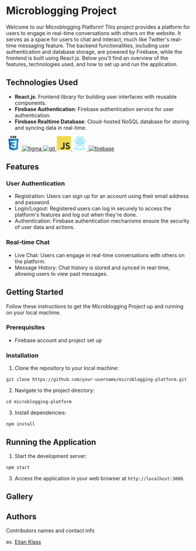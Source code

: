 # Microblogging Project

Welcome to our Microblogging Platform! This project provides a platform for users to engage in real-time conversations with others on the website. It serves as a space for users to chat and interact, much like Twitter's real-time messaging feature. The backend functionalities, including user authentication and database storage, are powered by Firebase, while the frontend is built using React.js. Below you'll find an overview of the features, technologies used, and how to set up and run the application.

## Technologies Used
- **React.js**: Frontend library for building user interfaces with reusable components.
- **Firebase Authentication**: Firebase authentication service for user authentication.
- **Firebase Realtime Database**: Cloud-hosted NoSQL database for storing and syncing data in real-time.
<p align="left"> <a href="https://www.w3schools.com/css/" target="_blank" rel="noreferrer"> <img src="https://raw.githubusercontent.com/devicons/devicon/master/icons/css3/css3-original-wordmark.svg" alt="css3" width="40" height="40"/> </a> <a href="https://www.figma.com/" target="_blank" rel="noreferrer"> <img src="https://www.vectorlogo.zone/logos/figma/figma-icon.svg" alt="figma" width="40" height="40"/> </a> <a href="https://git-scm.com/" target="_blank" rel="noreferrer"> <img src="https://www.vectorlogo.zone/logos/git-scm/git-scm-icon.svg" alt="git" width="40" height="40"/> </a> <a href="https://developer.mozilla.org/en-US/docs/Web/JavaScript" target="_blank" rel="noreferrer"> <img src="https://raw.githubusercontent.com/devicons/devicon/master/icons/javascript/javascript-original.svg" alt="javascript" width="40" height="40"/> </a> <a href="https://reactjs.org/" target="_blank" rel="noreferrer"> <img src="https://raw.githubusercontent.com/devicons/devicon/master/icons/react/react-original-wordmark.svg" alt="react" width="40" height="40"/> </a> <a href="https://firebase.google.com/" target="_blank" rel="noreferrer"> <img src="https://www.vectorlogo.zone/logos/firebase/firebase-icon.svg" alt="firebase" width="40" height="40"/> </a> </p>

## Features
### User Authentication
- Registration: Users can sign up for an account using their email address and password.
- Login/Logout: Registered users can log in securely to access the platform's features and log out when they're done.
- Authentication: Firebase authentication mechanisms ensure the security of user data and actions.
### Real-time Chat
- Live Chat: Users can engage in real-time conversations with others on the platform.
- Message History: Chat history is stored and synced in real-time, allowing users to view past messages.

## Getting Started
Follow these instructions to get the Microblogging Project up and running on your local machine.

### Prerequisites

- Firebase account and project set up

### Installation

1. Clone the repository to your local machine:
```
git clone https://github.com/your-username/microblogging-platform.git
```

2. Navigate to the project directory:
```
cd microblogging-platform
```

3. Install dependencies:
```
npm install
```

## Running the Application
1. Start the development server:
```
npm start
```
3. Access the application in your web browser at `http://localhost:3000`.

## Gallery

## Authors

Contributors names and contact info

ex. [Eitan Klass](https://www.linkedin.com/in/eitan-klass/)
